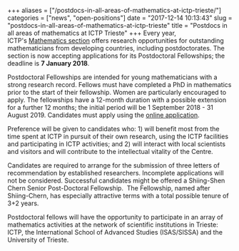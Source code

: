 +++
aliases = ["/postdocs-in-all-areas-of-mathematics-at-ictp-trieste/"]
categories = ["news", "open-positions"]
date = "2017-12-14 10:13:43"
slug = "postdocs-in-all-areas-of-mathematics-at-ictp-trieste"
title = "Postdocs in all areas of mathematics at ICTP Trieste"
+++
Every year, ICTP's [Mathematics
section](https://www.ictp.it/research/math.aspx "MATH") offers research
opportunities for outstanding mathematicians from developing countries,
including postdoctorates. The section is now accepting applications for
its Postdoctoral Fellowships; the deadline is **<span class="aBn"
tabindex="0" term="goog_369722478"><span class="aQJ">7 January
2018</span></span>**.

Postdoctoral Fellowships are intended for young mathematicians with a
strong research record. Fellows must have completed a PhD in mathematics
prior to the start of their fellowship. Women are particularly
encouraged to apply. The fellowships have a 12-month duration with a
possible extension for a further 12 months; the initial period will be
<span class="aBn" tabindex="0" term="goog_369722479"><span class="aQJ">1
September 2018 - 31 August 2019</span></span>. Candidates must apply
using the [online
application](https://e-applications.ictp.it/applicant/login/MP18).

Preference will be given to candidates who: 1) will benefit most from
the time spent at ICTP in pursuit of their own research, using the ICTP
facilities and participating in ICTP activities; and 2) will interact
with local scientists and visitors and will contribute to the
intellectual vitality of the Centre.

Candidates are required to arrange for the submission of three letters
of recommendation by established researchers. Incomplete applications
will not be considered. Successful candidates might be offered a
Shiing-Shen Chern Senior Post-Doctoral Fellowship.  The Fellowship,
named after Shiing-Chern, has especially attractive terms with a total
possible tenure of 3+2 years.

Postdoctoral fellows will have the opportunity to participate in an
array of mathematics activities at the network of scientific
institutions in Trieste: ICTP, the International School of Advanced
Studies (ISAS/SISSA) and the University of Trieste.
